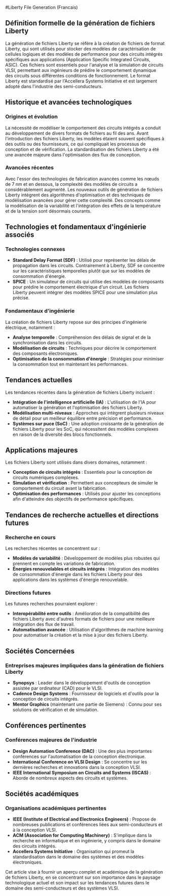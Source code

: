 #Liberty File Generation (Francais)

## Définition formelle de la génération de fichiers Liberty

La génération de fichiers Liberty se réfère à la création de fichiers de format Liberty, qui sont utilisés pour stocker des modèles de caractérisation de cellules logiques et des modèles de performance pour des circuits intégrés spécifiques aux applications (Application Specific Integrated Circuits, ASIC). Ces fichiers sont essentiels pour l'analyse et la simulation de circuits VLSI, permettant aux ingénieurs de prédire le comportement dynamique des circuits sous différentes conditions de fonctionnement. Le format Liberty est standardisé par l'Accellera Systems Initiative et est largement adopté dans l'industrie des semi-conducteurs.

## Historique et avancées technologiques

### Origines et évolution

La nécessité de modéliser le comportement des circuits intégrés a conduit au développement de divers formats de fichiers au fil des ans. Avant l'introduction des fichiers Liberty, les modèles étaient souvent spécifiques à des outils ou des fournisseurs, ce qui compliquait les processus de conception et de vérification. La standardisation des fichiers Liberty a été une avancée majeure dans l'optimisation des flux de conception.

### Avancées récentes

Avec l'essor des technologies de fabrication avancées comme les nœuds de 7 nm et en dessous, la complexité des modèles de circuits a considérablement augmenté. Les nouveaux outils de génération de fichiers Liberty intègrent des algorithmes d'optimisation et des techniques de modélisation avancées pour gérer cette complexité. Des concepts comme la modélisation de la variabilité et l'intégration des effets de la température et de la tension sont désormais courants.

## Technologies et fondamentaux d'ingénierie associés

### Technologies connexes

- **Standard Delay Format (SDF)** : Utilisé pour représenter les délais de propagation dans les circuits. Contrairement à Liberty, SDF se concentre sur les caractéristiques temporelles plutôt que sur les modèles de consommation d'énergie.
- **SPICE** : Un simulateur de circuits qui utilise des modèles de composants pour prédire le comportement électrique d'un circuit. Les fichiers Liberty peuvent intégrer des modèles SPICE pour une simulation plus précise.

### Fondamentaux d'ingénierie

La création de fichiers Liberty repose sur des principes d'ingénierie électrique, notamment :

- **Analyse temporelle** : Compréhension des délais de signal et de la synchronisation dans les circuits.
- **Modélisation de circuits** : Techniques pour décrire le comportement des composants électroniques.
- **Optimisation de la consommation d'énergie** : Stratégies pour minimiser la consommation tout en maintenant les performances.

## Tendances actuelles

Les tendances récentes dans la génération de fichiers Liberty incluent :

- **Intégration de l'intelligence artificielle (IA)** : L'utilisation de l'IA pour automatiser la génération et l'optimisation des fichiers Liberty.
- **Modélisation multi-niveaux** : Approches qui intègrent plusieurs niveaux de détail pour un meilleur équilibre entre précision et performance.
- **Systèmes sur puce (SoC)** : Une adoption croissante de la génération de fichiers Liberty pour les SoC, qui nécessitent des modèles complexes en raison de la diversité des blocs fonctionnels.

## Applications majeures

Les fichiers Liberty sont utilisés dans divers domaines, notamment :

- **Conception de circuits intégrés** : Essentiels pour la conception de circuits numériques complexes.
- **Simulation et vérification** : Permettent aux concepteurs de simuler le comportement du circuit avant la fabrication.
- **Optimisation des performances** : Utilisés pour ajuster les conceptions afin d'atteindre des objectifs de performance spécifiques.

## Tendances de recherche actuelles et directions futures

### Recherche en cours

Les recherches récentes se concentrent sur :

- **Modèles de variabilité** : Développement de modèles plus robustes qui prennent en compte les variations de fabrication.
- **Énergies renouvelables et circuits intégrés** : Intégration des modèles de consommation d'énergie dans les fichiers Liberty pour des applications dans les systèmes d'énergie renouvelable.

### Directions futures

Les futures recherches pourraient explorer :

- **Interopérabilité entre outils** : Amélioration de la compatibilité des fichiers Liberty avec d'autres formats de fichiers pour une meilleure intégration des flux de travail.
- **Automatisation avancée** : Utilisation d'algorithmes de machine learning pour automatiser la création et la mise à jour des fichiers Liberty.

## Sociétés Concernées

### Entreprises majeures impliquées dans la génération de fichiers Liberty

- **Synopsys** : Leader dans le développement d'outils de conception assistée par ordinateur (CAD) pour le VLSI.
- **Cadence Design Systems** : Fournisseur de logiciels et d'outils pour la conception de circuits intégrés.
- **Mentor Graphics** (maintenant une partie de Siemens) : Connu pour ses solutions de vérification et de simulation.

## Conférences pertinentes

### Conférences majeures de l'industrie

- **Design Automation Conference (DAC)** : Une des plus importantes conférences sur l'automatisation de la conception électronique.
- **International Conference on VLSI Design** : Se concentre sur les dernières recherches et innovations dans la conception VLSI.
- **IEEE International Symposium on Circuits and Systems (ISCAS)** : Aborde de nombreux aspects des circuits et systèmes.

## Sociétés académiques

### Organisations académiques pertinentes

- **IEEE (Institute of Electrical and Electronics Engineers)** : Propose de nombreuses publications et conférences liées aux semi-conducteurs et à la conception VLSI.
- **ACM (Association for Computing Machinery)** : S'implique dans la recherche en informatique et en ingénierie, y compris dans le domaine des circuits intégrés.
- **Accellera Systems Initiative** : Organisation qui promeut la standardisation dans le domaine des systèmes et des modèles électroniques.

Cet article vise à fournir un aperçu complet et académique de la génération de fichiers Liberty, en se concentrant sur son importance dans le paysage technologique actuel et son impact sur les tendances futures dans le domaine des semi-conducteurs et des systèmes VLSI.